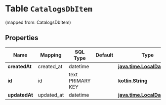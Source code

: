 
# Table `CatalogsDbItem`
(mapped from: CatalogsDbItem)

## Properties
Name | Mapping | SQL Type | Default | Type | Description | Notes
---- | ------- | -------- | ------- | ---- | ----------- | -----
**createdAt** | created_at | datetime |  | [**java.time.LocalDateTime**](java.time.LocalDateTime.md) |  |  [optional]
**id** | id | text PRIMARY KEY |  | **kotlin.String** |  |  [optional]
**updatedAt** | updated_at | datetime |  | [**java.time.LocalDateTime**](java.time.LocalDateTime.md) |  |  [optional]





